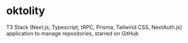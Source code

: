 # oktolity
T3 Stack (Next.js, Typescript, tRPC, Prisma, Tailwind CSS, NextAuth.js) application to manage repositories, starred on GitHub

